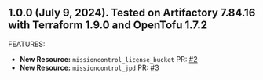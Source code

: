 ## 1.0.0 (July 9, 2024). Tested on Artifactory 7.84.16 with Terraform 1.9.0 and OpenTofu 1.7.2

FEATURES:

* **New Resource:** `missioncontrol_license_bucket` PR: [#2](https://github.com/jfrog/terraform-provider-mission-control/pull/2)
* **New Resource:** `missioncontrol_jpd` PR: [#3](https://github.com/jfrog/terraform-provider-mission-control/pull/3)